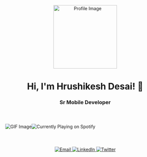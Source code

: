<!-- Header Section -->
<p align="center">
  <img src="https://ik.imagekit.io/altajfood/ar_asset/eyes.gif?updatedAt=1684609499978" width="200" alt="Profile Image">
</p>
<h1 align="center">Hi, I'm Hrushikesh Desai! 👋</h1>
<h3 align="center">Sr Mobile Developer</h3>

<!-- Spotify and GIF Section -->
<div align="center">
  <div style="display: flex; align-items: center; height: 100px;">
   <img src="https://media.tenor.com/W8gUWNWjwXAAAAAC/fortnite-fortnite-battle-royale.gif" alt="GIF Image" >
    <img src="https://hrushikesh-nine.vercel.app/api?theme=dark" alt="Currently Playing on Spotify" >
   
  </div>
</div>


<!-- Contact Section -->
<p align="center">
  <a href="mailto:hrutikdesai1@gmail.com">
    <img src="https://img.shields.io/badge/Email-Make%20Contact-informational?style=flat&logo=gmail&logoColor=white&color=2bbc8a" alt="Email">
  </a>
  <a href="https://linkedin.com/in/hrushikeshdesaihd">
    <img src="https://img.shields.io/badge/LinkedIn-Follow%20Me-informational?style=flat&logo=linkedin&logoColor=white&color=2bbc8a" alt="LinkedIn">
  </a>
  <a href="https://twitter.com/hrushikesh_hd">
    <img src="https://img.shields.io/badge/Twitter-Follow%20Me-informational?style=flat&logo=twitter&logoColor=white&color=2bbc8a" alt="Twitter">
  </a>
</p>
